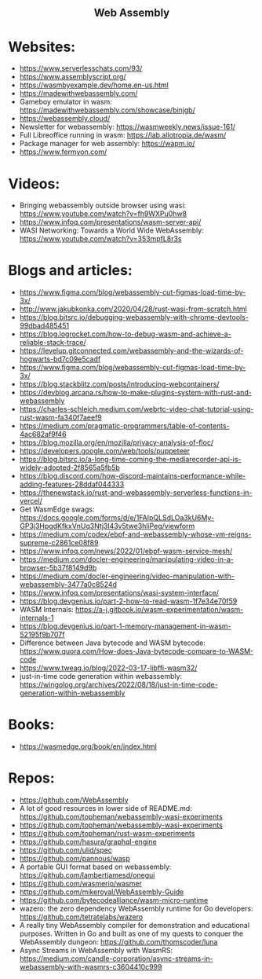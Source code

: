 <h2 align="center">Web Assembly</h2>

# Websites:

- https://www.serverlesschats.com/93/
- https://www.assemblyscript.org/
- https://wasmbyexample.dev/home.en-us.html
- https://madewithwebassembly.com/
- Gameboy emulator in wasm: https://madewithwebassembly.com/showcase/binjgb/
- https://webassembly.cloud/
- Newsletter for webassembly: https://wasmweekly.news/issue-161/
- Full Libreoffice running in wasm: https://lab.allotropia.de/wasm/
- Package manager for web assembly: https://wapm.io/
- https://www.fermyon.com/

# Videos:

- Bringing webassembly outside browser using wasi: https://www.youtube.com/watch?v=fh9WXPu0hw8
- https://www.infoq.com/presentations/wasm-server-api/
- WASI Networking: Towards a World Wide WebAssembly: https://www.youtube.com/watch?v=353mpfL8r3s

# Blogs and articles:

- https://www.figma.com/blog/webassembly-cut-figmas-load-time-by-3x/
- http://www.jakubkonka.com/2020/04/28/rust-wasi-from-scratch.html
- https://blog.bitsrc.io/debugging-webassembly-with-chrome-devtools-99dbad485451
- https://blog.logrocket.com/how-to-debug-wasm-and-achieve-a-reliable-stack-trace/
- https://levelup.gitconnected.com/webassembly-and-the-wizards-of-hogwarts-bd7c09e5cadf
- https://www.figma.com/blog/webassembly-cut-figmas-load-time-by-3x/
- https://blog.stackblitz.com/posts/introducing-webcontainers/
- https://devblog.arcana.rs/how-to-make-plugins-system-with-rust-and-webassembly
- https://charles-schleich.medium.com/webrtc-video-chat-tutorial-using-rust-wasm-fa340f7aeef9
- https://medium.com/pragmatic-programmers/table-of-contents-4ac682af9f46
- https://blog.mozilla.org/en/mozilla/privacy-analysis-of-floc/
- https://developers.google.com/web/tools/puppeteer
- https://blog.bitsrc.io/a-long-time-coming-the-mediarecorder-api-is-widely-adopted-2f8565a5fb5b
- https://blog.discord.com/how-discord-maintains-performance-while-adding-features-28ddaf044333
- https://thenewstack.io/rust-and-webassembly-serverless-functions-in-vercel/
- Get WasmEdge swags: https://docs.google.com/forms/d/e/1FAIpQLSdLOa3kU6My-GP3j3HpgdKfkxVnUq3Ntj3l43v5twe3hliPeg/viewform
- https://medium.com/codex/ebpf-and-webassembly-whose-vm-reigns-supreme-c2861ce08f89
- https://www.infoq.com/news/2022/01/ebpf-wasm-service-mesh/
- https://medium.com/docler-engineering/manipulating-video-in-a-browser-5b37f8149d9b
- https://medium.com/docler-engineering/video-manipulation-with-webassembly-3477a0c8524d
- https://www.infoq.com/presentations/wasi-system-interface/
- https://blog.devgenius.io/part-2-how-to-read-wasm-1f7e34e70f59
- WASM Internals: https://a-j.gitbook.io/wasm-experimentation/wasm-internals-1
- https://blog.devgenius.io/part-1-memory-management-in-wasm-52195f9b707f
- Difference between Java bytecode and WASM bytecode: https://www.quora.com/How-does-Java-bytecode-compare-to-WASM-code
- https://www.tweag.io/blog/2022-03-17-libffi-wasm32/
- just-in-time code generation within webassembly: https://wingolog.org/archives/2022/08/18/just-in-time-code-generation-within-webassembly

# Books:

- https://wasmedge.org/book/en/index.html

# Repos:

- https://github.com/WebAssembly
- A lot of good resources in lower side of README.md: https://github.com/topheman/webassembly-wasi-experiments
- https://github.com/topheman/webassembly-wasi-experiments
- https://github.com/topheman/rust-wasm-experiments
- https://github.com/hasura/graphql-engine
- https://github.com/ulid/spec
- https://github.com/pannous/wasp
- A portable GUI format based on webassembly: https://github.com/lambertjamesd/onegui
- https://github.com/wasmerio/wasmer
- https://github.com/mikeroyal/WebAssembly-Guide
- https://github.com/bytecodealliance/wasm-micro-runtime
- wazero: the zero dependency WebAssembly runtime for Go developers: https://github.com/tetratelabs/wazero
- A really tiny WebAssembly compiler for demonstration and educational purposes. Written in Go and built as one of my quests to conquer the WebAssembly dungeon: https://github.com/thomscoder/luna
- Async Streams in WebAssembly with WasmRS: https://medium.com/candle-corporation/async-streams-in-webassembly-with-wasmrs-c3604410c999
